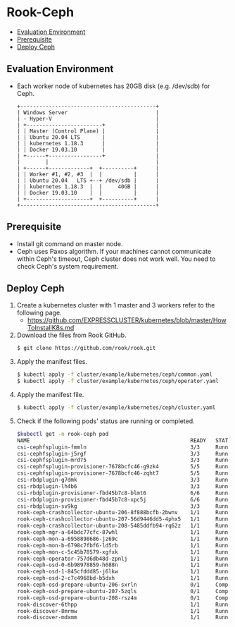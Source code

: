 # Rook-Ceph
- [Evaluation Environment](#evaluation-environment)
- [Prerequisite](#prerequisite)
- [Deploy Ceph](#deploy-ceph)

## Evaluation Environment
- Each worker node of kubernetes has 20GB disk (e.g. /dev/sdb) for Ceph.
  ```
  +-------------------------------------------+
  | Windows Server                            | 
  | - Hyper-V                                 |
  | +------------------------+                |
  | | Master (Control Plane) |                |
  | | Ubuntu 20.04 LTS       |                |
  | | kubernetes 1.18.3      |                |
  | | Docker 19.03.10        |                |
  | +------+-----------------+                |
  |        |                                  |
  | +------+-------------+  +----------+      |
  | | Worker #1, #2, #3  |  |          |      |
  | | Ubuntu 20.04   LTS +--+ /dev/sdb |      |
  | | kubernetes 1.18.3  |  |     40GB |      |
  | | Docker 19.03.10    |  |          |      |
  | +--------------------+  +----------+      |
  +-------------------------------------------+
  ```
## Prerequisite
- Install git command on master node.
- Ceph uses Paxos algorithm. If your machines cannot communicate within Ceph's timeout, Ceph cluster does not work well. You need to check Ceph's system requirement.

## Deploy Ceph
1. Create a kubernetes cluster with 1 master and 3 workers refer to the following page.
   - https://github.com/EXPRESSCLUSTER/kubernetes/blob/master/HowToInstallK8s.md
1. Download the files from Rook GitHub.
   ```sh
   $ git clone https://github.com/rook/rook.git
   ```
1. Apply the manifest files.
   ```sh
   $ kubectl apply -f cluster/example/kubernetes/ceph/common.yaml
   $ kubectl apply -f cluster/example/kubernetes/ceph/operator.yaml
   ```
1. Apply the manifest file.
   ```sh
   $ kubectl apply -f cluster/example/kubernetes/ceph/cluster.yaml
   ```
1. Check if the following pods' status are running or completed.
   ```sh
   $kubectl get -n rook-ceph pod
   NAME                                                   READY   STATUS      RESTARTS   AGE
   csi-cephfsplugin-fmmln                                 3/3     Running     0          2d
   csi-cephfsplugin-j5rgf                                 3/3     Running     0          2d
   csi-cephfsplugin-mrd75                                 3/3     Running     0          2d
   csi-cephfsplugin-provisioner-7678bcfc46-g9zk4          5/5     Running     0          2d
   csi-cephfsplugin-provisioner-7678bcfc46-zqht7          5/5     Running     0          2d
   csi-rbdplugin-g7dmk                                    3/3     Running     0          2d
   csi-rbdplugin-lh4b6                                    3/3     Running     1          2d
   csi-rbdplugin-provisioner-fbd45b7c8-blmt6              6/6     Running     0          2d
   csi-rbdplugin-provisioner-fbd45b7c8-xpc5j              6/6     Running     0          2d
   csi-rbdplugin-sv9kg                                    3/3     Running     0          2d
   rook-ceph-crashcollector-ubuntu-206-8f888bcfb-2bwnv    1/1     Running     1          3d1h
   rook-ceph-crashcollector-ubuntu-207-56d9446dd5-4phx5   1/1     Running     1          3d1h
   rook-ceph-crashcollector-ubuntu-208-5485ddfb94-rq62z   1/1     Running     1          3d1h
   rook-ceph-mgr-a-64bdc77cfc-87whl                       1/1     Running     2          3d1h
   rook-ceph-mon-a-6958898686-jz69c                       1/1     Running     1          3d1h
   rook-ceph-mon-b-6798c7fbf6-ld5rb                       1/1     Running     1          3d1h
   rook-ceph-mon-c-5c45b78579-xgfxk                       1/1     Running     1          3d1h
   rook-ceph-operator-757d6db48d-zpnlj                    1/1     Running     0          2d1h
   rook-ceph-osd-0-6b98978859-h688n                       1/1     Running     3          3d1h
   rook-ceph-osd-1-845cfddd85-j6lkw                       1/1     Running     2          3d1h
   rook-ceph-osd-2-c7c4968bd-b5dxh                        1/1     Running     1          3d1h
   rook-ceph-osd-prepare-ubuntu-206-sxrln                 0/1     Completed   0          2d
   rook-ceph-osd-prepare-ubuntu-207-5zqls                 0/1     Completed   0          2d
   rook-ceph-osd-prepare-ubuntu-208-rsz4m                 0/1     Completed   0          2d
   rook-discover-6thpp                                    1/1     Running     0          2d
   rook-discover-8mrmw                                    1/1     Running     0          2d
   rook-discover-mdxmm                                    1/1     Running     0          2d
   ```
